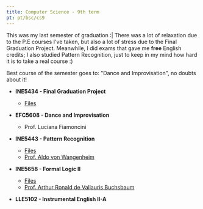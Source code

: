 ```yaml
---
title: Computer Science - 9th term
pt: pt/bsc/cs9
---
```


This was my last semester of graduation :|
There was a lot of relaxation due to the P.E courses I've taken, but also a lot of stress due to the Final Graduation Project.
Meanwhile, I did exams that gave me **free** English credits;
I also studied Pattern Recognition, just to keep in my mind how hard it is to take a real course :)

Best course of the semester goes to: "Dance and Improvisation", no doubts about it!

  * **INE5434 - Final Graduation Project**
      + [Files](http://constantijn.alvb.in/graduacao/disciplinas/ine5434/)

  * **EFC5608 - Dance and Improvisation**
      + Prof. Luciana Fiamoncini

  * **INE5443 - Pattern Recognition**
      + [Files](http://constantijn.alvb.in/graduacao/disciplinas/ine5443/)
      + [Prof. Aldo von Wangenheim](http://www.inf.ufsc.br/~awangenh/)

  * **INE5658 - Formal Logic II**
      + [Files](http://constantijn.alvb.in/graduacao/disciplinas/ine5658/)
      + [Prof. Arthur Ronald de Vallauris Buchsbaum](http://www.inf.ufsc.br/~gresse/)

  * **LLE5102 - Instrumental English II-A**

